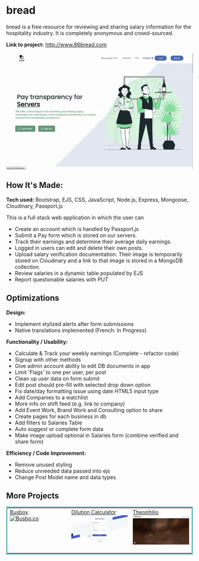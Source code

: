 # bread
bread is a free resource for reviewing and sharing salary information for the hospitality industry. It is completely anonymous and crowd-sourced.

**Link to project:** http://www.86bread.com
  <p align = 'center'>
<img align="center" src="https://github.com/WilliamPasternak/bread/blob/main/bread.gif" alt="bread project website">
</p>

## How It's Made:

**Tech used:** Bootstrap, EJS, CSS, JavaScript, Node.js, Express, Mongoose, Cloudinary, Passport.js 

This is a full stack web application in which the user can
- Create an account which is handled by Passport.js 
- Submit a Pay form which is stored on our servers.
- Track their earnings and determine their average daily earnings.
- Logged in users can edit and delete their own posts.
- Upload salary verification documentation. Their image is temporarily stored on Cloudinary and a link to that image is stored in a MongoDB collection.
- Review salaries in a dynamic table populated by EJS
- Report questionable salaries with PUT

## Optimizations

**Design:**
- Implement stylized alerts after form submissions
- Native translations implemented (French: In Progress)

**Functionality / Usability:**
- Calculate & Track your weekly earnings (Complete - refactor code)
- Signup with other methods
- Give admin account ability to edit DB documents in app
- Limit 'Flags' to one per user, per post
- Clean up user data on form submit
- Edit post should pre-fill with selected drop down option
- Fix date/day formatting issue using date HTML5 input type
- Add Companies to a watchlist
- More info on shift feed (e.g. link to company)
- Add Event Work, Brand Work and Consulting option to share
- Create pages for each business in db
- Add filters to Salaries Table
- Auto suggest or complete form data
- Make image upload optional in Salaries form (combine verified and share form)

**Efficiency / Code Improvement:**
- Remove unused styling
- Reduce unneeded data passed into ejs
- Change Post Model name and data types

## More Projects
<table bordercolor="#66b2b2">
  <tr>
    <td width="33.3%"  style="align:center;" valign="top">
<a target="_blank" href="https://github.com/WilliamPasternak/busboy">Busboy</a>
        <br />
      <a target="_blank" href="https://github.com/WilliamPasternak/busboy">
            <img src="https://github.com/WilliamPasternak/busboy/blob/main/busyboy.gif" width="100%"  alt="Busbo.co"/>
        </a>
    </td>
    <td width="33.3%" valign="top">
<a target="_blank" href="https://github.com/WilliamPasternak/Dilution-Calculator">Dilution Calculator</a> 
      <br />
        <a target="_blank" href="https://github.com/WilliamPasternak/Dilution-Calculator">
          <img src="https://github.com/WilliamPasternak/Dilution-Calculator/raw/main/Dilution.gif" width="100%" alt="Matching Card Game"/>
        </a>
    </td>
    <td width="33.3%" valign="top">
<a target="_blank" href="https://github.com/WilliamPasternak/Theophilio">Theophilio</a> 
      <br />
        <a target="_blank" href="https://github.com/WilliamPasternak/Theophilio">
          <img src="https://github.com/WilliamPasternak/Theophilio/blob/main/Theophilio.png" width="100%" alt="Matching Card Game"/>
        </a>
    </td>


</table>



